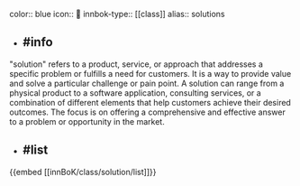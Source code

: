 color:: blue
icon:: 💊
innbok-type:: [[class]]
alias:: solutions

- ## #info 
"solution" refers to a product, service, or approach that addresses a specific problem or fulfills a need for customers. It is a way to provide value and solve a particular challenge or pain point. A solution can range from a physical product to a software application, consulting services, or a combination of different elements that help customers achieve their desired outcomes. The focus is on offering a comprehensive and effective answer to a problem or opportunity in the market.
- ## #list 
{{embed [[innBoK/class/solution/list]]}}

